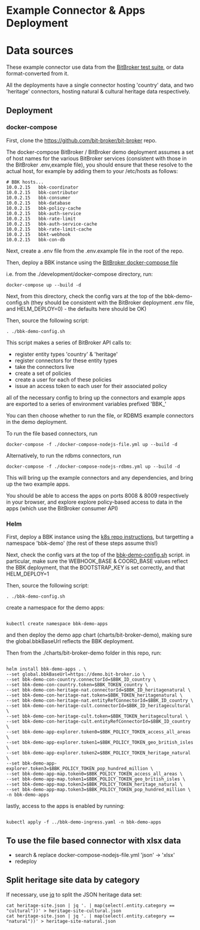 # Example Connector & Apps Deployment

# Data sources

These example connector use data from the [BitBroker test suite](https://github.com/bit-broker/bit-broker/tree/main/tests/data), or data format-converted from it.

All the deployments have a single connector hosting 'country' data, and two 'heritage' connectors, hosting natural & cultural heritage data respectively.

## Deployment

### docker-compose

First, clone the https://github.com/bit-broker/bit-broker repo.

The docker-compose BitBroker / BitBroker demo deployment assumes a set of host names for the various BitBroker services (consistent with those in the BitBroker .env,example file), you should ensure that these resolve to the actual host, for example by adding them to your /etc/hosts as follows:

```
# BBK hosts...
10.0.2.15	bbk-coordinator
10.0.2.15	bbk-contributor
10.0.2.15	bbk-consumer
10.0.2.15	bbk-database
10.0.2.15	bbk-policy-cache
10.0.2.15	bbk-auth-service
10.0.2.15	bbk-rate-limit
10.0.2.15	bbk-auth-service-cache
10.0.2.15	bbk-rate-limit-cache
10.0.2.15	bbkt-webhook
10.0.2.15	bbk-con-db
```

Next, create a .env file from the .env.example file in the root of the repo.

Then, deploy a BBK instance using the [BitBroker docker-compose file](https://github.com/bit-broker/bit-broker/blob/main/development/docker-compose/docker-compose.yml)

i.e. from the ./development/docker-compose directory, run:

```
docker-compose up --build -d
```

Next, from this directory, check the config vars at the top of the bbk-demo-config.sh (they should be consistent with the BitBroker deployment .env file, and HELM_DEPLOY=0) - the defaults here should be OK)

Then, source the following script:

```
. ./bbk-demo-config.sh

```

This script makes a series of BitBroker API calls to:

- register entity types 'country' & 'heritage'
- register connectors for these entity types
- take the connectors live
- create a set of policies
- create a user for each of these policies
- issue an access token to each user for their associated policy

all of the necessary config to bring up the connectors and example apps are exported to a series of environment variables prefixed 'BBK\_'

You can then choose whether to run the file, or RDBMS example connectors in the demo deployment.

To run the file based connectors, run

```
docker-compose -f ./docker-compose-nodejs-file.yml up --build -d
```

Alternatively, to run the rdbms connectors, run

```
docker-compose -f ./docker-compose-nodejs-rdbms.yml up --build -d
```

This will bring up the example connectors and any dependencies, and bring up the two example apps.

You should be able to access the apps on ports 8008 & 8009 respectively in your browser, and explore explore policy-based access to data in the apps (which use the BitBroker consumer API)

### Helm

First, deploy a BBK instance using the [k8s repo instructions](https://github.com/bit-broker/bit-broker/blob/main/development/docker-compose/docker-compose.yml), but targetting a namespace 'bbk-demo' (the rest of these steps assume this!)

Next, check the config vars at the top of the [bbk-demo-config.sh](./bbk-demo-config.sh) script. in particular, make sure the WEBHOOK_BASE & COORD_BASE values reflect the BBK deployment, that the BOOTSTRAP_KEY is set correctly, and that HELM_DEPLOY=1

Then, source the following script:

```
. ./bbk-demo-config.sh

```

create a namespace for the demo apps:

```

kubectl create namespace bbk-demo-apps

```

and then deploy the demo app chart (charts/bit-broker-demo), making sure the global.bbkBaseUrl reflects the BBK deployment.

Then from the ./charts/bit-broker-demo folder in this repo, run:

```

helm install bbk-demo-apps . \
--set global.bbkBaseUrl=https://demo.bit-broker.io \
--set bbk-demo-con-country.connectorId=$BBK_ID_country \
--set bbk-demo-con-country.token=$BBK_TOKEN_country \
--set bbk-demo-con-heritage-nat.connectorId=$BBK_ID_heritagenatural \
--set bbk-demo-con-heritage-nat.token=$BBK_TOKEN_heritagenatural \
--set bbk-demo-con-heritage-nat.entityRefConnectorId=$BBK_ID_country \
--set bbk-demo-con-heritage-cult.connectorId=$BBK_ID_heritagecultural \
--set bbk-demo-con-heritage-cult.token=$BBK_TOKEN_heritagecultural \
--set bbk-demo-con-heritage-cult.entityRefConnectorId=$BBK_ID_country \
--set bbk-demo-app-explorer.token0=$BBK_POLICY_TOKEN_access_all_areas \
--set bbk-demo-app-explorer.token1=$BBK_POLICY_TOKEN_geo_british_isles \
--set bbk-demo-app-explorer.token2=$BBK_POLICY_TOKEN_heritage_natural \
--set bbk-demo-app-explorer.token3=$BBK_POLICY_TOKEN_pop_hundred_million \
--set bbk-demo-app-map.token0=$BBK_POLICY_TOKEN_access_all_areas \
--set bbk-demo-app-map.token1=$BBK_POLICY_TOKEN_geo_british_isles \
--set bbk-demo-app-map.token2=$BBK_POLICY_TOKEN_heritage_natural \
--set bbk-demo-app-map.token3=$BBK_POLICY_TOKEN_pop_hundred_million \
-n bbk-demo-apps

```

lastly, access to the apps is enabled by running:

```

kubectl apply -f ../bbk-demo-ingress.yaml -n bbk-demo-apps

```

## To use the file based connector with xlsx data

- search & replace docker-compose-nodejs-file.yml 'json' -> 'xlsx'
- redeploy

## Split heritage site data by category

If necessary, use [jq](https://stedolan.github.io/jq/) to split the JSON heritage data set:

```
cat heritage-site.json | jq '. | map(select(.entity.category == "cultural"))' > heritage-site-cultural.json
cat heritage-site.json | jq '. | map(select(.entity.category == "natural"))' > heritage-site-natural.json
```
